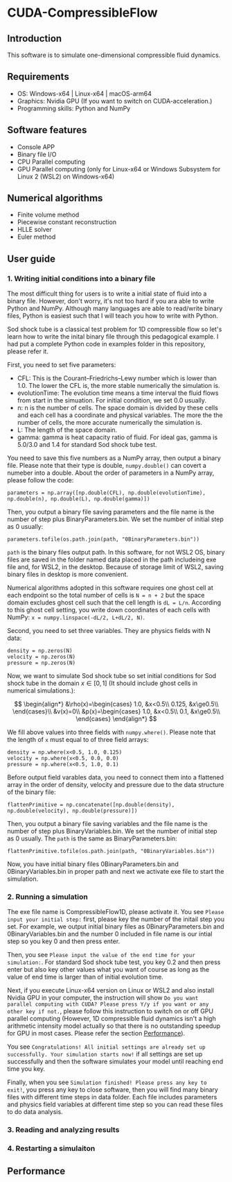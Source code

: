 # CUDA-CompressibleFlow
## Introduction
This software is to simulate one-dimensional compressible fluid dynamics.
## Requirements
- OS: Windows-x64 | Linux-x64 | macOS-arm64
- Graphics: Nvidia GPU (If you want to switch on CUDA-acceleration.)
- Programming skills: Python and NumPy
## Software features
- Console APP
- Binary file I/O
- CPU Parallel computing
- GPU Parallel computing (only for Linux-x64 or Windows Subsystem for Linux 2 (WSL2) on Windows-x64)
## Numerical algorithms
- Finite volume method
- Piecewise constant reconstruction
- HLLE solver
- Euler method
## User guide
### 1. Writing initial conditions into a binary file
The most difficult thing for users is to write a initial state of fluid into a binary file. However, don't worry, it's not too hard if you ara able to write Python and NumPy. 
Although many languages are able to read/write binary files, Python is easiest such that I will teach you how to write with Python.

Sod shock tube is a classical test problem for 1D compressible flow so let's learn how to write the inital binary file through this pedagogical example.
I had put a complete Python code in examples folder in this repository, please refer it.

First, you need to set five parameters:
- CFL: This is the Courant–Friedrichs–Lewy number which is lower than 1.0. The lower the CFL is, the more stable numerically the simulation is.
- evolutionTime: The evolution time means a time interval the fluid flows from start in the simuation. For initial condition, we set 0.0 usually.
- n: n is the number of cells. The space domain is divided by these cells and each cell has a coordinate and physical variables. The more the the number of cells, the more accurate numerically the simulation is.
- L: The length of the space domain.
- gamma: gamma is heat capacity ratio of fluid. For ideal gas, gamma is 5.0/3.0 and 1.4 for standard Sod shock tube test.

You need to save this five numbers as a NumPy array, then output a binary file. Please note that their type is double, `numpy.double()` can covert a numeber into a double. About the order of parameters in a NumPy array, please follow the code: 
```
parameters = np.array([np.double(CFL), np.double(evolutionTime), np.double(n), np.double(L), np.double(gamma)])
``` 
Then, you output a binary file saving parameters and the file name is the number of step plus BinaryParameters.bin. We set the number of initial step as 0 usually:
```
parameters.tofile(os.path.join(path, "0BinaryParameters.bin"))
```
`path` is the binary files output path. In this software, for not WSL2 OS, binary files are saved in the folder named data placed in the path includeing exe file and, for WSL2, in the desktop.
Because of storage limit of WSL2, saving binary files in desktop is more convenient.

Numerical algorithms adopted in this software requires one ghost cell at each endpoint so the total number of cells is `N = n + 2` but the space domain excludes ghost cell such that the cell length is `dL = L/n`.
According to this ghost cell setting, you write down coordinates of each cells with NumPy: `x = numpy.linspace(-dL/2, L+dL/2, N)`.

Second, you need to set three variables. They are physics fields with N data:
```
density = np.zeros(N)
velocity = np.zeros(N)
pressure = np.zeros(N)
```
Now, we want to simulate Sod shock tube so set initial conditions for Sod shock tube in the domain $x\in[0, 1]$ (It should include ghost cells in numerical simulations.):

$$
\begin{align*} 
&\rho(x)=\begin{cases}
1.0, &x<0.5\\
0.125, &x\ge0.5\\
\end{cases}\\
&v(x)=0\\
&p(x)=\begin{cases}
1.0, &x<0.5\\
0.1, &x\ge0.5\\
\end{cases}
\end{align*}
$$

We fill above values into three fields with `numpy.where()`. Please note that the length of `x` must equal to of three field arrays:
```
density = np.where(x<0.5, 1.0, 0.125)
velocity = np.where(x<0.5, 0.0, 0.0)
pressure = np.where(x<0.5, 1.0, 0.1)
```
Before output field varables data, you need to connect them into a flattened array in the order of density, velocity and pressure due to the data structure of the binary file:
```
flattenPrimitive = np.concatenate([np.double(density), np.double(velocity), np.double(pressure)])
```
Then, you output a binary file saving variables and the file name is the number of step plus BinaryVariables.bin. We set the number of initial step as 0 usually. The `path` is the same as BinaryParameters.bin:
```
flattenPrimitive.tofile(os.path.join(path, "0BinaryVariables.bin"))
```
Now, you have initial binary files 0BinaryParameters.bin and 0BinaryVariables.bin in proper path and next we activate exe file to start the simulation.
### 2. Running a simulation
The exe file name is CompressibleFlow1D, please activate it. You see `Please input your initial step:` first, please key the number of the initail step you set. 
For example, we output initial binary files as 0BinaryParameters.bin and 0BinaryVariables.bin and the number 0 included in file name is our intial step so you key 0 and then press enter.

Then, you see `Please input the value of the end time for your simulation:`. For standard Sod shock tube test, you key 0.2 and then press enter but also key other values what you want of course as long as the value of end time is larger than of initial evolution time.

Next, if you execute Linux-x64 version on Linux or WSL2 and also install Nvidia GPU in your computer, the instruction will show `Do you want parallel computing with CUDA? Please press Y/y if you want or any other key if not.`, please follow this instruction to switch on or off GPU parallel computing (However, 1D compressible fluid dynamics isn't a high arithmetic intensity model actually so that there is no outstanding speedup for GPU in most cases. Please refer the section [Performance](#performance)).

You see `Congratulations! All initial settings are already set up successfully. Your simulation starts now!` if all settings are set up successfully and then the software simulates your model until reaching end time you key. 

Finally, when you see `Simulation finished! Please press any key to exit!`, you press any key to close software, then you will find many binary files with different time steps in data folder. 
Each file includes parameters and physics field variables at different time step so you can read these files to do data analysis. 
### 3. Reading and analyzing results
### 4. Restarting a simulaiton
## Performance
